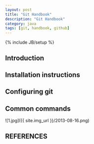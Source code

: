 ```yaml
---
layout: post
title: "Git Handbook"
description: "Git Handbook"
category: java
tags: [git, handbook, github]
---
```

{% include JB/setup %}

## Introduction

## Installation instructions

## Configuring git

## Common commands
![1.jpg]({{ site.img_url }}/2013-08-16.png)

## REFERENCES


